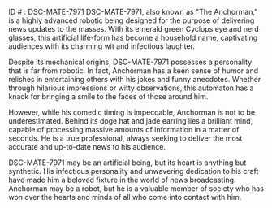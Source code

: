 ID # : DSC-MATE-7971
DSC-MATE-7971, also known as "The Anchorman," is a highly advanced robotic being designed for the purpose of delivering news updates to the masses. With its emerald green Cyclops eye and nerd glasses, this artificial life-form has become a household name, captivating audiences with its charming wit and infectious laughter. 

Despite its mechanical origins, DSC-MATE-7971 possesses a personality that is far from robotic. In fact, Anchorman has a keen sense of humor and relishes in entertaining others with his jokes and funny anecdotes. Whether through hilarious impressions or witty observations, this automaton has a knack for bringing a smile to the faces of those around him. 

However, while his comedic timing is impeccable, Anchorman is not to be underestimated. Behind its doge hat and jade earring lies a brilliant mind, capable of processing massive amounts of information in a matter of seconds. He is a true professional, always seeking to deliver the most accurate and up-to-date news to his audience. 

DSC-MATE-7971 may be an artificial being, but its heart is anything but synthetic. His infectious personality and unwavering dedication to his craft have made him a beloved fixture in the world of news broadcasting. Anchorman may be a robot, but he is a valuable member of society who has won over the hearts and minds of all who come into contact with him.